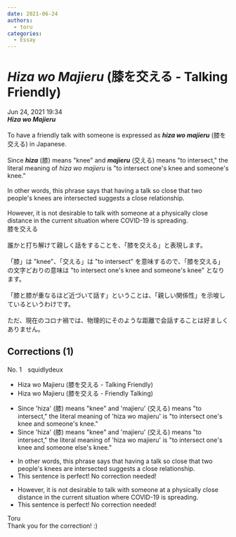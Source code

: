 ```yaml
---
date: 2021-06-24
authors:
  - toru
categories:
  - Essay
---
```


<h1 id="subject_show"><strong><em>Hiza wo Majieru</strong></em> (膝を交える - Talking Friendly)</h1>
<div class="date">Jun 24, 2021 19:34</div>
<div id="post"><div id="body_show_ori">
<strong><em>Hiza wo Majieru</strong></em><br/><br/>To have a friendly talk with someone is expressed as <strong><em>hiza wo majieru</em></strong> (膝を交える) in Japanese.<br/><br/>Since <strong><em>hiza</em></strong> (膝) means "knee" and <strong><em>majieru</em></strong> (交える) means "to intersect," the literal meaning of <em>hiza wo majieru</em> is "to intersect one's knee and someone's knee."<br/><br/>In other words, this phrase says that having a talk so close that two people's knees are intersected suggests a close relationship.<br/><br/>However, it is not desirable to talk with someone at a physically close distance in the current situation where COVID-19 is spreading.
</div></div>

<!-- more -->

<div id="post_ja"><div id="body_show_mo">
膝を交える<br/><br/>誰かと打ち解けて親しく話をすることを、「膝を交える」と表現します。<br/><br/>「膝」は "knee"、「交える」は "to intersect" を意味するので、「膝を交える」の文字どおりの意味は "to intersect one's knee and someone's knee" となります。<br/><br/>「膝と膝が重なるほど近づいて話す」ということは、「親しい関係性」を示唆しているというわけです。<br/><br/>ただ、現在のコロナ禍では、物理的にそのような距離で会話することは好ましくありません。
</div></div>

## Corrections (1)
<div id="block"><div class="first_name"> No. 1　<span class="just_name">squidlydeux</span></div><div id="block2">
<ul class="correction_field">
<li class="incorrect">Hiza wo Majieru (膝を交える - Talking Friendly)</li>
<li class="corrected correct">
Hiza wo Majieru (膝を交える - Friendly Talking)
</li>
</ul>
<ul class="correction_field">
<li class="incorrect">Since 'hiza' (膝) means "knee" and 'majieru' (交える) means "to intersect," the literal meaning of 'hiza wo majieru' is "to intersect one's knee and someone's knee."</li>
<li class="corrected correct">
Since 'hiza' (膝) means "knee" and 'majieru' (交える) means "to intersect," the literal meaning of 'hiza wo majieru' is "to intersect one's knee and someone <span class="f_blue">else's</span> knee."
</li>
</ul>
<ul class="correction_field">
<li class="incorrect">In other words, this phrase says that having a talk so close that two people's knees are intersected suggests a close relationship.</li>
<li class="corrected perfect">This sentence is perfect! No correction needed!</li>
</ul>
<ul class="correction_field">
<li class="incorrect">However, it is not desirable to talk with someone at a physically close distance in the current situation where COVID-19 is spreading.</li>
<li class="corrected perfect">This sentence is perfect! No correction needed!</li>
</ul>
</div><div class="name"><span class="just_name">Toru</span><br>
Thank you for the correction! :)
</div>
</div>

